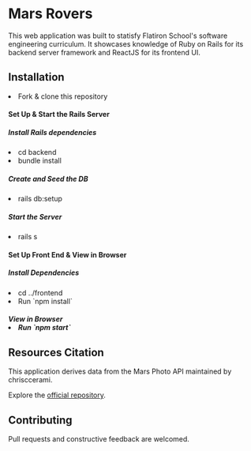 # Mars Rovers
<p>This web application was built to statisfy Flatiron School's software engineering curriculum. It showcases knowledge of Ruby on Rails for its backend server framework and ReactJS for its frontend UI.</p>

## Installation
<li>Fork & clone this repository</li>

<h4>Set Up & Start the Rails Server</h4>

  <h5>Install Rails dependencies</h5>
  <li>cd backend</li>
  <li>bundle install</li>

  <h5>Create and Seed the DB</h5>
  <li>rails db:setup</li>

  <h5>Start the Server</h5>
  <li>rails s</li>

<h4>Set Up Front End & View in Browser</h4>

  <h5>Install Dependencies</h5>
  <li>cd ../frontend</li>
  <li>Run `npm install`</li>

  <h5>View in Browser</5>
  <li>Run `npm start`</li>

<!-- ## End Product View -->

<!-- ![Screenshot of the app] -->

## Resources Citation

<p>This application derives data from the Mars Photo API maintained by chrisccerami.</p>
<p>Explore the <a href="https://github.com/chrisccerami/mars-photo-api">official repository</a>.</p>

## Contributing

<p>Pull requests and constructive feedback are welcomed.</p>